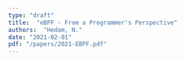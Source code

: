 ```yaml
---
type: "draft"
title:  "eBPF - From a Programmer's Perspective"
authors:  "Hedam, N."
date: "2021-02-01"
pdf: "/papers/2021-EBPF.pdf"
---
```

